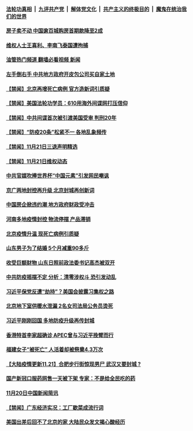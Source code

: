 ####  [法轮功真相](../../../../basic/blob/master/README.md?t=11220502) &nbsp;|&nbsp; [九评共产党](../../../../9ping.md/blob/master/README.md?t=11220502) &nbsp;|&nbsp; [解体党文化](../../../../jtdwh.md/blob/master/README.md?t=11220502)  &nbsp;|&nbsp; [共产主义的终极目的](../../../../gczydzjmd.md/blob/master/README.md?t=11220502) &nbsp;|&nbsp; [魔鬼在统治我们的世界](../../../../mgztzwmdsj.md/blob/master/README.md?t=11220502) 

#### [房子卖不动 中国逾百城购房首期款降至2成](../pages/prog204/a103579999.md?t=11220502) 

#### [维权人士王喜利、李南飞泰国遭拘捕](../pages/prog204/a103579907.md?t=11220502) 

#### [油管热门频道 翻墙必看视频 新闻](http://129.146.143.75:81/youtube.html?11220502)

#### [左手倒右手 中共地方政府开皮包公司买自家土地](../pages/prog204/a103579809.md?t=11220502) 

#### [【禁闻】北京再增死亡病例 官方造新词引质疑](../pages/prog204/a103579807.md?t=11220502) 


#### [【禁闻】美国法轮功学员：610用海外间谍网打压信仰](../pages/prog204/a103579818.md?t=11220502) 

#### [【禁闻】中共间谍首次被引渡美国受审 判刑20年](../pages/prog204/a103579829.md?t=11220502) 

#### [【禁闻】“防疫20条”松紧不一 各地乱象频传](../pages/prog204/a103579822.md?t=11220502) 


#### [【禁闻】11月21日三退声明精选](../pages/prog204/a103579801.md?t=11220502) 

#### [【禁闻】11月21日维权动态](../pages/prog204/a103579799.md?t=11220502) 

#### [中共官媒吹捧世界杯“中国元素”引发网民嘲讽](../pages/prog204/a103579765.md?t=11220502) 

#### [京广两地封控再升级 北京封城再创新词](../pages/prog204/a103579774.md?t=11220502) 

#### [中国房企掀违约潮 地方政府财政受冲击](../pages/prog204/a103579745.md?t=11220502) 

#### [河南多地疫情封控 物流停摆 产品滞销](../pages/prog204/a103579640.md?t=11220502) 

#### [北京疫情升温 现死亡病例引质疑](../pages/prog204/a103579642.md?t=11220502) 

#### [山东男子为了结婚 5个月减重90多斤](../pages/prog204/a103579576.md?t=11220502) 

#### [收受巨额财物 山东日照前政法委书记高杰被双开](../pages/prog204/a103579561.md?t=11220502) 

#### [中共防疫摇摆不定 分析：清零涉权斗 恐引发动乱](../pages/prog204/a103579533.md?t=11220502) 

#### [习近平保党反遭“劫持”？美国会披露习集权之路](../pages/prog204/a103579515.md?t=11220502) 

#### [北京地下室供暖水泄漏 2名女司法局公务员烫死](../pages/prog204/a103579496.md?t=11220502) 

#### [习近平刚刚回国 多地防疫升级再传封城](../pages/prog204/a103579424.md?t=11220502) 

#### [香港特首李家超确诊 APEC曾与习近平挽臂而行](../pages/prog204/a103579395.md?t=11220502) 

#### [福建女子“被死亡” 人活着却被祭奠4.3万次](../pages/prog204/a103579382.md?t=11220502) 

#### [【大陆疫情更新11.21】合肥步行街惊现男尸 武汉又要封城 ?](../pages/prog204/a103574272.md?t=11220502) 


#### [国产新冠口服药网售一天被下架 专家：不是给全民吃的药](../pages/prog204/a103579342.md?t=11220502) 

#### [11月20日中国新闻简讯](../pages/prog204/a103579315.md?t=11220502) 

#### [【禁闻】广东经济实况：工厂歇菜成流行词](../pages/prog204/a103579133.md?t=11220502) 

#### [美国出差后回不了北京的家  大陆民众发文揭心酸经历](../pages/prog204/a103579290.md?t=11220502) 

<img src='http://gfw-breaker.win/goodnews/indexes/prog204.md' width='0px' height='0px'/>

